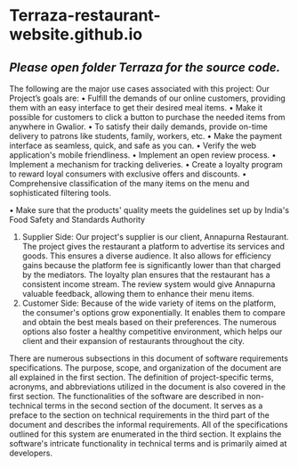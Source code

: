# Terraza-restaurant-website.github.io

## ***Please open folder Terraza for the source code.***
The following are the major use cases associated with this 
project:
Our Project’s goals are:
• Fulfill the demands of our online customers, providing them 
with an easy interface to get their desired meal items.
• Make it possible for customers to click a button to purchase 
the needed items from anywhere in Gwalior.
• To satisfy their daily demands, provide on-time delivery to 
patrons like students, family, workers, etc. 
• Make the payment interface as seamless, quick, and safe as 
you can.
• Verify the web application's mobile friendliness.
• Implement an open review process.
• Implement a mechanism for tracking deliveries.
• Create a loyalty program to reward loyal consumers with 
exclusive offers and discounts.
• Comprehensive classification of the many items on the menu 
and sophisticated filtering tools.

• Make sure that the products' quality meets the guidelines set 
up by India's Food Safety and Standards Authority
1. Supplier Side:
Our project's supplier is our client, Annapurna 
Restaurant. The project gives the restaurant a platform 
to advertise its services and goods. This ensures a 
diverse audience. It also allows for efficiency gains 
because the platform fee is significantly lower than 
that charged by the mediators. The loyalty plan 
ensures that the restaurant has a consistent income 
stream. The review system would give Annapurna 
valuable feedback, allowing them to enhance their 
menu items.
2. Customer Side:
Because of the wide variety of items on the platform, 
the consumer's options grow exponentially. It enables 
them to compare and obtain the best meals based on 
their preferences. The numerous options also foster a 
healthy competitive environment, which helps our 
client and their expansion of restaurants throughout 
the city.

There are numerous subsections in this document of software 
requirements specifications. The purpose, scope, and organization of 
the document are all explained in the first section. The definition of 
project-specific terms, acronyms, and abbreviations utilized in the 
document is also covered in the first section.
The functionalities of the software are described in non-technical 
terms in the second section of the document. It serves as a preface to 
the section on technical requirements in the third part of the 
document and describes the informal requirements.
All of the specifications outlined for this system are enumerated in 
the third section. It explains the software's intricate functionality in 
technical terms and is primarily aimed at developers.
